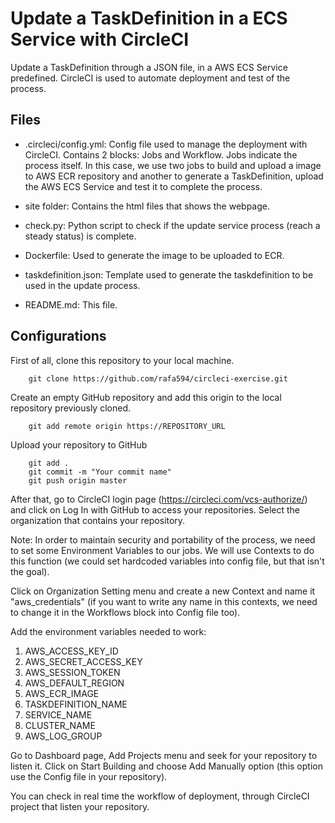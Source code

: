 # Update a TaskDefinition in a ECS Service with CircleCI

Update a TaskDefinition through a JSON file, in a AWS ECS Service predefined.
CircleCI is used to automate deployment and test of the process.

## Files

 * .circleci/config.yml: Config file used to manage the deployment with CircleCI.
    Contains 2 blocks: Jobs and Workflow. 
    Jobs indicate the process itself. In this case, we use two jobs to build and upload a image to AWS ECR repository
    and another to generate a TaskDefinition, upload the AWS ECS Service and test it to complete the process.
 
 * site folder: Contains the html files that shows the webpage.

 * check.py: Python script to check if the update service process (reach a steady status) is complete.

 * Dockerfile: Used to generate the image to be uploaded to ECR.

 * taskdefinition.json: Template used to generate the taskdefinition to be used in the update process.

 * README.md: This file.


## Configurations

First of all, clone this repository to your local machine.

```
    git clone https://github.com/rafa594/circleci-exercise.git
```

Create an empty GitHub repository and add this origin to the local repository previously cloned.
```
    git add remote origin https://REPOSITORY_URL
```

Upload your repository to GitHub
```
    git add .
    git commit -m "Your commit name"
    git push origin master
```


After that, go to CircleCI login page (https://circleci.com/vcs-authorize/) and click on Log In with GitHub to access your repositories.
Select the organization that contains your repository.

Note: In order to maintain security and portability of the process, we need to set some Environment Variables to our jobs.
We will use Contexts to do this function (we could set hardcoded variables into config file, but that isn't the goal).

Click on Organization Setting menu and create a new Context and name it "aws_credentials" (if you want to write any name in this contexts, we need to change it in the Workflows block into Config file too).

Add the environment variables needed to work:

   1. AWS_ACCESS_KEY_ID
   1. AWS_SECRET_ACCESS_KEY
   1. AWS_SESSION_TOKEN
   1. AWS_DEFAULT_REGION
   1. AWS_ECR_IMAGE
   1. TASKDEFINITION_NAME
   1. SERVICE_NAME
   1. CLUSTER_NAME
   1. AWS_LOG_GROUP



Go to Dashboard page, Add Projects menu and seek for your repository to listen it.
Click on Start Building and choose Add Manually option (this option use the Config file in your repository).

You can check in real time the workflow of deployment, through CircleCI project that listen your repository.





